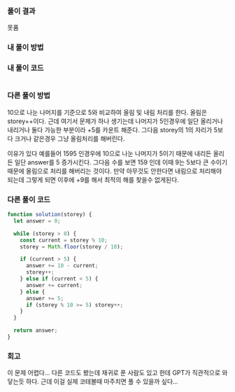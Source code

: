 ### 풀이 결과

못품

### 내 풀이 방법

### 내 풀이 코드

```js

```

### 다른 풀이 방법

10으로 나눈 나머지를 기준으로 5와 비교하여 올림 및 내림 처리를 한다.
올림은 storey++이다.
근데 여기서 문제가 하나 생기는데
나머지가 5인경우에 일단 올리거나 내리거나 둘다 가능한 부분이라 +5를 카운트 해준다.
그다음 storey의 1의 자리가 5보다 크거나 같은경우 그냥 올림처리를 해버린다.

이유가 있다 예를들어 1595 인경우에
10으로 나눈 나머지가 5이기 때문에 내리든 올리든 일단 answer를 5 증가시킨다.
그다음 수를 보면 159 인데 이때 9는 5보다 큰 수이기때문에 올림으로 처리를 해버리는 것이다.
만약 아무것도 안한다면 내림으로 처리해야 되는데 그렇게 되면 이후에 +9를 해서 최적의 해를 찾을수 없게된다.

### 다른 풀이 코드

```js
function solution(storey) {
  let answer = 0;

  while (storey > 0) {
    const current = storey % 10;
    storey = Math.floor(storey / 10);

    if (current > 5) {
      answer += 10 - current;
      storey++;
    } else if (current < 5) {
      answer += current;
    } else {
      answer += 5;
      if (storey % 10 >= 5) storey++;
    }
  }

  return answer;
}
```

### 회고

이 문제 어렵다...
다른 코드도 봤는데 재귀로 푼 사람도 있고 한데 GPT가 직관적으로 와닿는듯 하다.
근데 이걸 실제 코테볼때 마주치면 풀 수 있을까 싶다...
